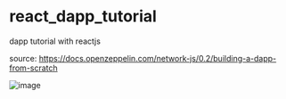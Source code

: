 # react_dapp_tutorial
dapp tutorial with reactjs

source: https://docs.openzeppelin.com/network-js/0.2/building-a-dapp-from-scratch

![image](https://user-images.githubusercontent.com/34758484/127893880-cfab9266-c295-4db5-b80c-a80223e83fd7.png)
